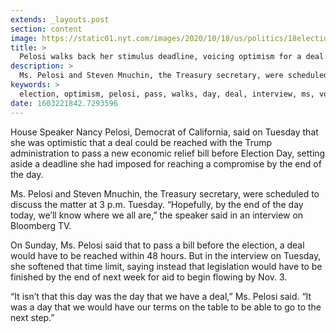 ```yaml
--- 
extends: _layouts.post 
section: content 
image: https://static01.nyt.com/images/2020/10/18/us/politics/18election-briefing-pelosi-sub/merlin_178697223_9bc20ff4-bcf4-4649-9190-1dbd31212a70-facebookJumbo.jpg 
title: > 
  Pelosi walks back her stimulus deadline, voicing optimism for a deal. 
description: > 
  Ms. Pelosi and Steven Mnuchin, the Treasury secretary, were scheduled to discuss the matter at 3 p.m. Tuesday.“Hopefully, by the end of the day today, we’ll know where we all are,” the speaker said in an interview on Bloomberg TV.On Sunday, Ms. Pelosi said that to pass a bill before the election, a deal would have to be reached within 48 hours.“It isn’t that this day was the day that we have a deal,” Ms. Pelosi said.“It was a day that we would have our terms on the table to be able to go to the next step.” 
keywords: > 
  election, optimism, pelosi, pass, walks, day, deal, interview, ms, voicing, stimulus, speaker, deadline, end, reached 
date: 1603221842.7293596 
--- 
```

<div><p class="css-158dogj evys1bk0">House Speaker Nancy Pelosi, Democrat of California, said on Tuesday that she was optimistic that a deal could be reached with the Trump administration to pass a new economic relief bill before Election Day, setting aside a deadline she had imposed for reaching a compromise by the end of the day.</p><p class="css-158dogj evys1bk0">Ms. Pelosi and Steven Mnuchin, the Treasury secretary, were scheduled to discuss the matter at 3 p.m. Tuesday. &#8220;Hopefully, by the end of the day today, we&#8217;ll know where we all are,&#8221; the speaker said in an interview on Bloomberg TV.</p><p class="css-158dogj evys1bk0">On Sunday, Ms. Pelosi said that to pass a bill before the election, a deal would have to be reached within 48 hours. But in the interview on Tuesday, she softened that time limit, saying instead that legislation would have to be finished by the end of next week for aid to begin flowing by Nov. 3.</p><p class="css-158dogj evys1bk0">&#8220;It isn&#8217;t that this day was the day that we have a deal,&#8221; Ms. Pelosi said. &#8220;It was a day that we would have our terms on the table to be able to go to the next step.&#8221;</p></div>